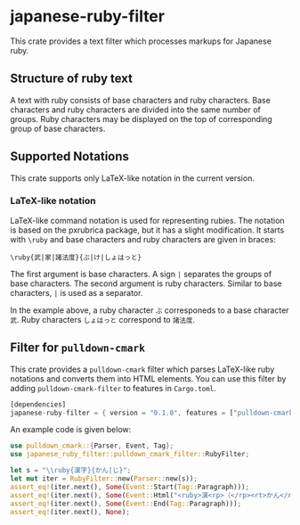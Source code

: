 # japanese-ruby-filter

This crate provides a text filter which processes markups for Japanese ruby.

## Structure of ruby text

A text with ruby consists of base characters and ruby characters.
Base characters and ruby characters are divided into the same number of groups.
Ruby characters may be displayed on the top of corresponding group of base characters.

## Supported Notations

This crate supports only LaTeX-like notation in the current version.

### LaTeX-like notation

LaTeX-like command notation is used for representing rubies.
The notation is based on the pxrubrica package, but it has a slight modification.
It starts with `\ruby` and base characters and ruby characters are given in braces:
```
\ruby{武|家|諸法度}{ぶ|け|しょはっと}
```
The first argument is base characters. A sign `|` separates the groups of base characters.
The second argument is ruby characters. Similar to base characters, `|` is used as a separator.

In the example above, a ruby character `ぶ` corresponeds to a base character `武`.
Ruby characters `しょはっと` correspond to `諸法度`.

## Filter for `pulldown-cmark`

This crate provides a `pulldown-cmark` filter which parses LaTeX-like ruby notations and
converts them into HTML elements.
You can use this filter by adding `pulldown-cmark-filter` to features in `Cargo.toml`.
```rust
[dependencies]
japanese-ruby-filter = { version = "0.1.0", features = ["pulldown-cmark-filter"] }
```

An example code is given below:
```rust
use pulldown_cmark::{Parser, Event, Tag};
use japanese_ruby_filter::pulldown_cmark_filter::RubyFilter;

let s = "\\ruby{漢字}{かん|じ}";
let mut iter = RubyFilter::new(Parser::new(s));
assert_eq!(iter.next(), Some(Event::Start(Tag::Paragraph)));
assert_eq!(iter.next(), Some(Event::Html("<ruby>漢<rp>（</rp><rt>かん</rt><rp>）</rp>字<rp>（</rp><rt>じ</rt><rp>）</rp></ruby>".into())));
assert_eq!(iter.next(), Some(Event::End(Tag::Paragraph)));
assert_eq!(iter.next(), None);
```
